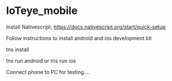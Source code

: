 # IoTeye_mobile

Install Nativescript, https://docs.nativescript.org/start/quick-setup

Follow instructions to install android and ios development kit

tns install

tns run android or tns run ios

Connect phone to PC for testing....